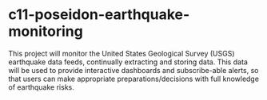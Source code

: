 # c11-poseidon-earthquake-monitoring
This project will monitor the United States Geological Survey (USGS) earthquake data feeds, continually extracting and storing data. This data will be used to provide interactive dashboards  and subscribe-able alerts, so that users can make appropriate preparations/decisions with full knowledge of earthquake risks.
